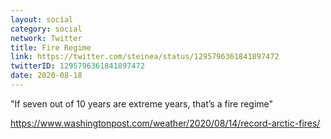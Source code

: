 ```yaml
---
layout: social
category: social
network: Twitter
title: Fire Regime
link: https://twitter.com/steinea/status/1295796361841897472
twitterID: 1295796361841897472
date: 2020-08-18
---
```


"If seven out of 10 years are extreme years, that’s a fire regime"

<https://www.washingtonpost.com/weather/2020/08/14/record-arctic-fires/>
